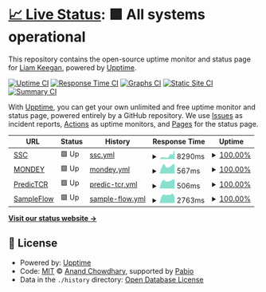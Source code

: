 # [📈 Live Status](https://lkeegan.github.io/monitoring): <!--live status--> **🟩 All systems operational**

This repository contains the open-source uptime monitor and status page for [Liam Keegan](https://www.keegan.ch), powered by [Upptime](https://github.com/upptime/upptime).

[![Uptime CI](https://github.com/lkeegan/monitoring/workflows/Uptime%20CI/badge.svg)](https://github.com/lkeegan/monitoring/actions?query=workflow%3A%22Uptime+CI%22)
[![Response Time CI](https://github.com/lkeegan/monitoring/workflows/Response%20Time%20CI/badge.svg)](https://github.com/lkeegan/monitoring/actions?query=workflow%3A%22Response+Time+CI%22)
[![Graphs CI](https://github.com/lkeegan/monitoring/workflows/Graphs%20CI/badge.svg)](https://github.com/lkeegan/monitoring/actions?query=workflow%3A%22Graphs+CI%22)
[![Static Site CI](https://github.com/lkeegan/monitoring/workflows/Static%20Site%20CI/badge.svg)](https://github.com/lkeegan/monitoring/actions?query=workflow%3A%22Static+Site+CI%22)
[![Summary CI](https://github.com/lkeegan/monitoring/workflows/Summary%20CI/badge.svg)](https://github.com/lkeegan/monitoring/actions?query=workflow%3A%22Summary+CI%22)

With [Upptime](https://upptime.js.org), you can get your own unlimited and free uptime monitor and status page, powered entirely by a GitHub repository. We use [Issues](https://github.com/lkeegan/monitoring/issues) as incident reports, [Actions](https://github.com/lkeegan/monitoring/actions) as uptime monitors, and [Pages](https://lkeegan.github.io/monitoring) for the status page.

<!--start: status pages-->
<!-- This summary is generated by Upptime (https://github.com/upptime/upptime) -->
<!-- Do not edit this manually, your changes will be overwritten -->
<!-- prettier-ignore -->
| URL | Status | History | Response Time | Uptime |
| --- | ------ | ------- | ------------- | ------ |
| <img alt="" src="https://icons.duckduckgo.com/ip3/ssc.uni-heidelberg.de.ico" height="13"> [SSC](https://ssc.uni-heidelberg.de) | 🟩 Up | [ssc.yml](https://github.com/lkeegan/monitoring/commits/HEAD/history/ssc.yml) | <details><summary><img alt="Response time graph" src="./graphs/ssc/response-time-week.png" height="20"> 8290ms</summary><br><a href="https://lkeegan.github.io/monitoring/history/ssc"><img alt="Response time 8290" src="https://img.shields.io/endpoint?url=https%3A%2F%2Fraw.githubusercontent.com%2Flkeegan%2Fmonitoring%2FHEAD%2Fapi%2Fssc%2Fresponse-time.json"></a><br><a href="https://lkeegan.github.io/monitoring/history/ssc"><img alt="24-hour response time 8290" src="https://img.shields.io/endpoint?url=https%3A%2F%2Fraw.githubusercontent.com%2Flkeegan%2Fmonitoring%2FHEAD%2Fapi%2Fssc%2Fresponse-time-day.json"></a><br><a href="https://lkeegan.github.io/monitoring/history/ssc"><img alt="7-day response time 8290" src="https://img.shields.io/endpoint?url=https%3A%2F%2Fraw.githubusercontent.com%2Flkeegan%2Fmonitoring%2FHEAD%2Fapi%2Fssc%2Fresponse-time-week.json"></a><br><a href="https://lkeegan.github.io/monitoring/history/ssc"><img alt="30-day response time 8290" src="https://img.shields.io/endpoint?url=https%3A%2F%2Fraw.githubusercontent.com%2Flkeegan%2Fmonitoring%2FHEAD%2Fapi%2Fssc%2Fresponse-time-month.json"></a><br><a href="https://lkeegan.github.io/monitoring/history/ssc"><img alt="1-year response time 8290" src="https://img.shields.io/endpoint?url=https%3A%2F%2Fraw.githubusercontent.com%2Flkeegan%2Fmonitoring%2FHEAD%2Fapi%2Fssc%2Fresponse-time-year.json"></a></details> | <details><summary><a href="https://lkeegan.github.io/monitoring/history/ssc">100.00%</a></summary><a href="https://lkeegan.github.io/monitoring/history/ssc"><img alt="All-time uptime 100.00%" src="https://img.shields.io/endpoint?url=https%3A%2F%2Fraw.githubusercontent.com%2Flkeegan%2Fmonitoring%2FHEAD%2Fapi%2Fssc%2Fuptime.json"></a><br><a href="https://lkeegan.github.io/monitoring/history/ssc"><img alt="24-hour uptime 100.00%" src="https://img.shields.io/endpoint?url=https%3A%2F%2Fraw.githubusercontent.com%2Flkeegan%2Fmonitoring%2FHEAD%2Fapi%2Fssc%2Fuptime-day.json"></a><br><a href="https://lkeegan.github.io/monitoring/history/ssc"><img alt="7-day uptime 100.00%" src="https://img.shields.io/endpoint?url=https%3A%2F%2Fraw.githubusercontent.com%2Flkeegan%2Fmonitoring%2FHEAD%2Fapi%2Fssc%2Fuptime-week.json"></a><br><a href="https://lkeegan.github.io/monitoring/history/ssc"><img alt="30-day uptime 100.00%" src="https://img.shields.io/endpoint?url=https%3A%2F%2Fraw.githubusercontent.com%2Flkeegan%2Fmonitoring%2FHEAD%2Fapi%2Fssc%2Fuptime-month.json"></a><br><a href="https://lkeegan.github.io/monitoring/history/ssc"><img alt="1-year uptime 100.00%" src="https://img.shields.io/endpoint?url=https%3A%2F%2Fraw.githubusercontent.com%2Flkeegan%2Fmonitoring%2FHEAD%2Fapi%2Fssc%2Fuptime-year.json"></a></details>
| <img alt="" src="https://icons.duckduckgo.com/ip3/mondey.de.ico" height="13"> [MONDEY](https://mondey.de) | 🟩 Up | [mondey.yml](https://github.com/lkeegan/monitoring/commits/HEAD/history/mondey.yml) | <details><summary><img alt="Response time graph" src="./graphs/mondey/response-time-week.png" height="20"> 567ms</summary><br><a href="https://lkeegan.github.io/monitoring/history/mondey"><img alt="Response time 567" src="https://img.shields.io/endpoint?url=https%3A%2F%2Fraw.githubusercontent.com%2Flkeegan%2Fmonitoring%2FHEAD%2Fapi%2Fmondey%2Fresponse-time.json"></a><br><a href="https://lkeegan.github.io/monitoring/history/mondey"><img alt="24-hour response time 567" src="https://img.shields.io/endpoint?url=https%3A%2F%2Fraw.githubusercontent.com%2Flkeegan%2Fmonitoring%2FHEAD%2Fapi%2Fmondey%2Fresponse-time-day.json"></a><br><a href="https://lkeegan.github.io/monitoring/history/mondey"><img alt="7-day response time 567" src="https://img.shields.io/endpoint?url=https%3A%2F%2Fraw.githubusercontent.com%2Flkeegan%2Fmonitoring%2FHEAD%2Fapi%2Fmondey%2Fresponse-time-week.json"></a><br><a href="https://lkeegan.github.io/monitoring/history/mondey"><img alt="30-day response time 567" src="https://img.shields.io/endpoint?url=https%3A%2F%2Fraw.githubusercontent.com%2Flkeegan%2Fmonitoring%2FHEAD%2Fapi%2Fmondey%2Fresponse-time-month.json"></a><br><a href="https://lkeegan.github.io/monitoring/history/mondey"><img alt="1-year response time 567" src="https://img.shields.io/endpoint?url=https%3A%2F%2Fraw.githubusercontent.com%2Flkeegan%2Fmonitoring%2FHEAD%2Fapi%2Fmondey%2Fresponse-time-year.json"></a></details> | <details><summary><a href="https://lkeegan.github.io/monitoring/history/mondey">100.00%</a></summary><a href="https://lkeegan.github.io/monitoring/history/mondey"><img alt="All-time uptime 100.00%" src="https://img.shields.io/endpoint?url=https%3A%2F%2Fraw.githubusercontent.com%2Flkeegan%2Fmonitoring%2FHEAD%2Fapi%2Fmondey%2Fuptime.json"></a><br><a href="https://lkeegan.github.io/monitoring/history/mondey"><img alt="24-hour uptime 100.00%" src="https://img.shields.io/endpoint?url=https%3A%2F%2Fraw.githubusercontent.com%2Flkeegan%2Fmonitoring%2FHEAD%2Fapi%2Fmondey%2Fuptime-day.json"></a><br><a href="https://lkeegan.github.io/monitoring/history/mondey"><img alt="7-day uptime 100.00%" src="https://img.shields.io/endpoint?url=https%3A%2F%2Fraw.githubusercontent.com%2Flkeegan%2Fmonitoring%2FHEAD%2Fapi%2Fmondey%2Fuptime-week.json"></a><br><a href="https://lkeegan.github.io/monitoring/history/mondey"><img alt="30-day uptime 100.00%" src="https://img.shields.io/endpoint?url=https%3A%2F%2Fraw.githubusercontent.com%2Flkeegan%2Fmonitoring%2FHEAD%2Fapi%2Fmondey%2Fuptime-month.json"></a><br><a href="https://lkeegan.github.io/monitoring/history/mondey"><img alt="1-year uptime 100.00%" src="https://img.shields.io/endpoint?url=https%3A%2F%2Fraw.githubusercontent.com%2Flkeegan%2Fmonitoring%2FHEAD%2Fapi%2Fmondey%2Fuptime-year.json"></a></details>
| <img alt="" src="https://icons.duckduckgo.com/ip3/predictcr.com.ico" height="13"> [PredicTCR](https://predictcr.com) | 🟩 Up | [predic-tcr.yml](https://github.com/lkeegan/monitoring/commits/HEAD/history/predic-tcr.yml) | <details><summary><img alt="Response time graph" src="./graphs/predic-tcr/response-time-week.png" height="20"> 506ms</summary><br><a href="https://lkeegan.github.io/monitoring/history/predic-tcr"><img alt="Response time 506" src="https://img.shields.io/endpoint?url=https%3A%2F%2Fraw.githubusercontent.com%2Flkeegan%2Fmonitoring%2FHEAD%2Fapi%2Fpredic-tcr%2Fresponse-time.json"></a><br><a href="https://lkeegan.github.io/monitoring/history/predic-tcr"><img alt="24-hour response time 506" src="https://img.shields.io/endpoint?url=https%3A%2F%2Fraw.githubusercontent.com%2Flkeegan%2Fmonitoring%2FHEAD%2Fapi%2Fpredic-tcr%2Fresponse-time-day.json"></a><br><a href="https://lkeegan.github.io/monitoring/history/predic-tcr"><img alt="7-day response time 506" src="https://img.shields.io/endpoint?url=https%3A%2F%2Fraw.githubusercontent.com%2Flkeegan%2Fmonitoring%2FHEAD%2Fapi%2Fpredic-tcr%2Fresponse-time-week.json"></a><br><a href="https://lkeegan.github.io/monitoring/history/predic-tcr"><img alt="30-day response time 506" src="https://img.shields.io/endpoint?url=https%3A%2F%2Fraw.githubusercontent.com%2Flkeegan%2Fmonitoring%2FHEAD%2Fapi%2Fpredic-tcr%2Fresponse-time-month.json"></a><br><a href="https://lkeegan.github.io/monitoring/history/predic-tcr"><img alt="1-year response time 506" src="https://img.shields.io/endpoint?url=https%3A%2F%2Fraw.githubusercontent.com%2Flkeegan%2Fmonitoring%2FHEAD%2Fapi%2Fpredic-tcr%2Fresponse-time-year.json"></a></details> | <details><summary><a href="https://lkeegan.github.io/monitoring/history/predic-tcr">100.00%</a></summary><a href="https://lkeegan.github.io/monitoring/history/predic-tcr"><img alt="All-time uptime 100.00%" src="https://img.shields.io/endpoint?url=https%3A%2F%2Fraw.githubusercontent.com%2Flkeegan%2Fmonitoring%2FHEAD%2Fapi%2Fpredic-tcr%2Fuptime.json"></a><br><a href="https://lkeegan.github.io/monitoring/history/predic-tcr"><img alt="24-hour uptime 100.00%" src="https://img.shields.io/endpoint?url=https%3A%2F%2Fraw.githubusercontent.com%2Flkeegan%2Fmonitoring%2FHEAD%2Fapi%2Fpredic-tcr%2Fuptime-day.json"></a><br><a href="https://lkeegan.github.io/monitoring/history/predic-tcr"><img alt="7-day uptime 100.00%" src="https://img.shields.io/endpoint?url=https%3A%2F%2Fraw.githubusercontent.com%2Flkeegan%2Fmonitoring%2FHEAD%2Fapi%2Fpredic-tcr%2Fuptime-week.json"></a><br><a href="https://lkeegan.github.io/monitoring/history/predic-tcr"><img alt="30-day uptime 100.00%" src="https://img.shields.io/endpoint?url=https%3A%2F%2Fraw.githubusercontent.com%2Flkeegan%2Fmonitoring%2FHEAD%2Fapi%2Fpredic-tcr%2Fuptime-month.json"></a><br><a href="https://lkeegan.github.io/monitoring/history/predic-tcr"><img alt="1-year uptime 100.00%" src="https://img.shields.io/endpoint?url=https%3A%2F%2Fraw.githubusercontent.com%2Flkeegan%2Fmonitoring%2FHEAD%2Fapi%2Fpredic-tcr%2Fuptime-year.json"></a></details>
| <img alt="" src="https://icons.duckduckgo.com/ip3/circuitseq.iwr.uni-heidelberg.de.ico" height="13"> [SampleFlow](https://circuitseq.iwr.uni-heidelberg.de/) | 🟩 Up | [sample-flow.yml](https://github.com/lkeegan/monitoring/commits/HEAD/history/sample-flow.yml) | <details><summary><img alt="Response time graph" src="./graphs/sample-flow/response-time-week.png" height="20"> 2763ms</summary><br><a href="https://lkeegan.github.io/monitoring/history/sample-flow"><img alt="Response time 2763" src="https://img.shields.io/endpoint?url=https%3A%2F%2Fraw.githubusercontent.com%2Flkeegan%2Fmonitoring%2FHEAD%2Fapi%2Fsample-flow%2Fresponse-time.json"></a><br><a href="https://lkeegan.github.io/monitoring/history/sample-flow"><img alt="24-hour response time 2763" src="https://img.shields.io/endpoint?url=https%3A%2F%2Fraw.githubusercontent.com%2Flkeegan%2Fmonitoring%2FHEAD%2Fapi%2Fsample-flow%2Fresponse-time-day.json"></a><br><a href="https://lkeegan.github.io/monitoring/history/sample-flow"><img alt="7-day response time 2763" src="https://img.shields.io/endpoint?url=https%3A%2F%2Fraw.githubusercontent.com%2Flkeegan%2Fmonitoring%2FHEAD%2Fapi%2Fsample-flow%2Fresponse-time-week.json"></a><br><a href="https://lkeegan.github.io/monitoring/history/sample-flow"><img alt="30-day response time 2763" src="https://img.shields.io/endpoint?url=https%3A%2F%2Fraw.githubusercontent.com%2Flkeegan%2Fmonitoring%2FHEAD%2Fapi%2Fsample-flow%2Fresponse-time-month.json"></a><br><a href="https://lkeegan.github.io/monitoring/history/sample-flow"><img alt="1-year response time 2763" src="https://img.shields.io/endpoint?url=https%3A%2F%2Fraw.githubusercontent.com%2Flkeegan%2Fmonitoring%2FHEAD%2Fapi%2Fsample-flow%2Fresponse-time-year.json"></a></details> | <details><summary><a href="https://lkeegan.github.io/monitoring/history/sample-flow">100.00%</a></summary><a href="https://lkeegan.github.io/monitoring/history/sample-flow"><img alt="All-time uptime 100.00%" src="https://img.shields.io/endpoint?url=https%3A%2F%2Fraw.githubusercontent.com%2Flkeegan%2Fmonitoring%2FHEAD%2Fapi%2Fsample-flow%2Fuptime.json"></a><br><a href="https://lkeegan.github.io/monitoring/history/sample-flow"><img alt="24-hour uptime 100.00%" src="https://img.shields.io/endpoint?url=https%3A%2F%2Fraw.githubusercontent.com%2Flkeegan%2Fmonitoring%2FHEAD%2Fapi%2Fsample-flow%2Fuptime-day.json"></a><br><a href="https://lkeegan.github.io/monitoring/history/sample-flow"><img alt="7-day uptime 100.00%" src="https://img.shields.io/endpoint?url=https%3A%2F%2Fraw.githubusercontent.com%2Flkeegan%2Fmonitoring%2FHEAD%2Fapi%2Fsample-flow%2Fuptime-week.json"></a><br><a href="https://lkeegan.github.io/monitoring/history/sample-flow"><img alt="30-day uptime 100.00%" src="https://img.shields.io/endpoint?url=https%3A%2F%2Fraw.githubusercontent.com%2Flkeegan%2Fmonitoring%2FHEAD%2Fapi%2Fsample-flow%2Fuptime-month.json"></a><br><a href="https://lkeegan.github.io/monitoring/history/sample-flow"><img alt="1-year uptime 100.00%" src="https://img.shields.io/endpoint?url=https%3A%2F%2Fraw.githubusercontent.com%2Flkeegan%2Fmonitoring%2FHEAD%2Fapi%2Fsample-flow%2Fuptime-year.json"></a></details>

<!--end: status pages-->

[**Visit our status website →**](https://lkeegan.github.io/monitoring)

## 📄 License

- Powered by: [Upptime](https://github.com/upptime/upptime)
- Code: [MIT](./LICENSE) © [Anand Chowdhary](https://anandchowdhary.com), supported by [Pabio](https://pabio.com)
- Data in the `./history` directory: [Open Database License](https://opendatacommons.org/licenses/odbl/1-0/)
